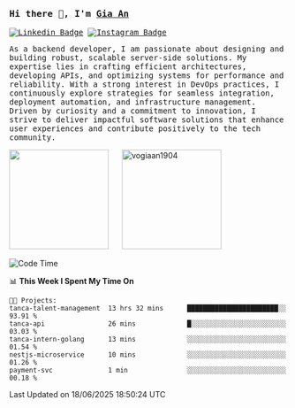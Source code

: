 ### <samp>Hi there 👋, I'm <a href="https://www.linkedin.com/in/vogiaan1904/" target="_blank">Gia An</a></samp>

<samp> [![Linkedin Badge](https://img.shields.io/badge/-LinkedIn-0e76a8?style=flat-square&logo=Linkedin&logoColor=white)](https://linkedin.com/in/vogiaan1904)
[![Instagram Badge](https://img.shields.io/badge/-Instagram-e4405f?style=flat-square&logo=Instagram&logoColor=white)](https://instagram.com/_.ja.ann_/) </samp> 

<samp>As a backend developer, I am passionate about designing and building robust, scalable server-side solutions. My expertise lies in crafting efficient architectures, developing APIs, and optimizing systems for performance and reliability. With a strong interest in DevOps practices, I continuously explore strategies for seamless integration, deployment automation, and infrastructure management. Driven by curiosity and a commitment to innovation, I strive to deliver impactful software solutions that enhance user experiences and contribute positively to the tech community.</samp>



<div>
  <img height="180em" src="https://github-readme-stats.vercel.app/api/top-langs/?username=vogiaan1904&show_icons=true&hide_border=true&layout=compact&langs_count=10&theme=transparent&include_orgs=true"/>
  &nbsp;&nbsp;&nbsp;&nbsp;
  <img height="180em" src="https://github-readme-stats.vercel.app/api?username=vogiaan1904&show_icons=true&hide_border=true&&count_private=true&include_all_commits=true&theme=transparent&locale=en" alt="vogiaan1904" />
</div>






<!--START_SECTION:waka-->
![Code Time](http://img.shields.io/badge/Code%20Time-1%2C056%20hrs%2025%20mins-blue)

📊 **This Week I Spent My Time On** 

```text
🐱‍💻 Projects: 
tanca-talent-management  13 hrs 32 mins      ███████████████████████░░   93.91 % 
tanca-api                26 mins             █░░░░░░░░░░░░░░░░░░░░░░░░   03.03 % 
tanca-intern-golang      13 mins             ░░░░░░░░░░░░░░░░░░░░░░░░░   01.54 % 
nestjs-microservice      10 mins             ░░░░░░░░░░░░░░░░░░░░░░░░░   01.26 % 
payment-svc              1 min               ░░░░░░░░░░░░░░░░░░░░░░░░░   00.18 % 
```


 Last Updated on 18/06/2025 18:50:24 UTC
<!--END_SECTION:waka-->
